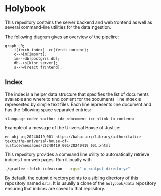 # Holybook

This repository contains the server backend and web frontend as well as several command-line utilities for the data
ingestion.

The following diagram gives an overview of the pipeline:

```mermaid
graph LR;
    i[fetch-index]-->c[fetch-content];
    c-->im[import];
    im-->db[postgres db];
    db-->s[ktor server];
    s-->w[react frontend];
```

## Index

The index is a helper data structure that specifies the list of documents available and where to find content for the
documents. The index is represented by simple text files. Each line represents one document and has the following space
separated entries:

```
<language code> <author id> <document id> <link to content>
```

Example of a message of the Universal House of Justice:

```
en uhj uhj20240419_001 https://bahai.org/library/authoritative-texts/the-universal-house-of-justice/messages/20240419_001/20240419_001.xhtml
```

This repository provides a command line utility to automatically retrieve indices from web pages. Run it locally with:

```bash
./gradlew :fetch-index:run --args="-o <output directory>"
```

By default, the output directory points to a sibling directory of this repository named `data`. It is usually a clone of
the `holybook/data` repository ensuring that indices are saved to that repository. 